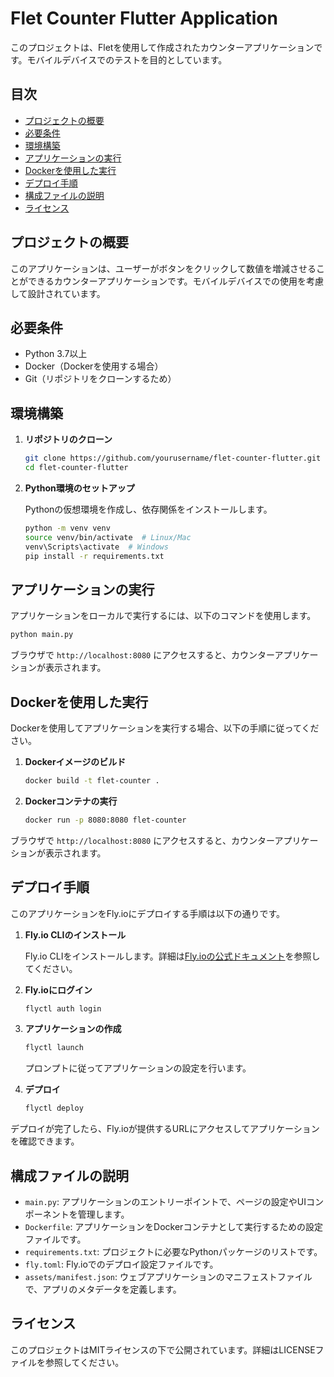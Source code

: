 # Flet Counter Flutter Application

このプロジェクトは、Fletを使用して作成されたカウンターアプリケーションです。モバイルデバイスでのテストを目的としています。

## 目次

- [プロジェクトの概要](#プロジェクトの概要)
- [必要条件](#必要条件)
- [環境構築](#環境構築)
- [アプリケーションの実行](#アプリケーションの実行)
- [Dockerを使用した実行](#dockerを使用した実行)
- [デプロイ手順](#デプロイ手順)
- [構成ファイルの説明](#構成ファイルの説明)
- [ライセンス](#ライセンス)

## プロジェクトの概要

このアプリケーションは、ユーザーがボタンをクリックして数値を増減させることができるカウンターアプリケーションです。モバイルデバイスでの使用を考慮して設計されています。

## 必要条件

- Python 3.7以上
- Docker（Dockerを使用する場合）
- Git（リポジトリをクローンするため）

## 環境構築

1. **リポジトリのクローン**

   ```bash
   git clone https://github.com/yourusername/flet-counter-flutter.git
   cd flet-counter-flutter
   ```

2. **Python環境のセットアップ**

   Pythonの仮想環境を作成し、依存関係をインストールします。

   ```bash
   python -m venv venv
   source venv/bin/activate  # Linux/Mac
   venv\Scripts\activate  # Windows
   pip install -r requirements.txt
   ```

## アプリケーションの実行

アプリケーションをローカルで実行するには、以下のコマンドを使用します。

```bash
python main.py
```

ブラウザで `http://localhost:8080` にアクセスすると、カウンターアプリケーションが表示されます。

## Dockerを使用した実行

Dockerを使用してアプリケーションを実行する場合、以下の手順に従ってください。

1. **Dockerイメージのビルド**

   ```bash
   docker build -t flet-counter .
   ```

2. **Dockerコンテナの実行**

   ```bash
   docker run -p 8080:8080 flet-counter
   ```

ブラウザで `http://localhost:8080` にアクセスすると、カウンターアプリケーションが表示されます。

## デプロイ手順

このアプリケーションをFly.ioにデプロイする手順は以下の通りです。

1. **Fly.io CLIのインストール**

   Fly.io CLIをインストールします。詳細は[Fly.ioの公式ドキュメント](https://fly.io/docs/getting-started/installing-flyctl/)を参照してください。

2. **Fly.ioにログイン**

   ```bash
   flyctl auth login
   ```

3. **アプリケーションの作成**

   ```bash
   flyctl launch
   ```

   プロンプトに従ってアプリケーションの設定を行います。

4. **デプロイ**

   ```bash
   flyctl deploy
   ```

デプロイが完了したら、Fly.ioが提供するURLにアクセスしてアプリケーションを確認できます。

## 構成ファイルの説明

- `main.py`: アプリケーションのエントリーポイントで、ページの設定やUIコンポーネントを管理します。
- `Dockerfile`: アプリケーションをDockerコンテナとして実行するための設定ファイルです。
- `requirements.txt`: プロジェクトに必要なPythonパッケージのリストです。
- `fly.toml`: Fly.ioでのデプロイ設定ファイルです。
- `assets/manifest.json`: ウェブアプリケーションのマニフェストファイルで、アプリのメタデータを定義します。

## ライセンス

このプロジェクトはMITライセンスの下で公開されています。詳細はLICENSEファイルを参照してください。